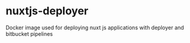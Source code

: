 # nuxtjs-deployer
Docker image used for deploying nuxt js applications with deployer and bitbucket pipelines 
